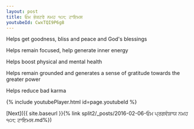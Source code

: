 ```yaml
---
layout: post
title: ਓਮ ਭੋਕਟਰੇ ਨਮਹ ੧੦੮ ਟਾਇਮਸ
youtubeId: CwxTQI9P6g8
---
```

 
 
Helps get goodness, bliss and peace and God's blessings
 
Helps remain focused, help generate inner energy 
 
Helps boost physical and mental health 
 
Helps remain grounded and generates a sense of gratitude towards the greater power 
 
Helps reduce bad karma
 
 
 
 


{% include youtubePlayer.html id=page.youtubeId %}
 
[Next]({{ site.baseurl }}{% link  split2/_posts/2016-02-06-ਓਮ ਪ੍ਰਗਵੰਸ਼ਾਯ ਨਮਹ ੧੦੮ ਟਾਇਮਸ.md%})
 
